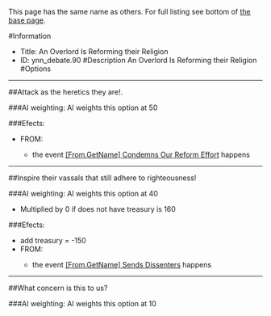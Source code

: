 This page has the same name as others. For full listing see bottom of [the base page](an_overlord_is_reforming_their.md).

#Information
 - Title: An Overlord Is Reforming their Religion
 - ID: ynn_debate.90
#Description
An Overlord Is Reforming their Religion
#Options

___
##Attack as the heretics they are!.

###AI weighting:
AI weights this option at 50


###Efects:<ul><li>FROM:</li><ul><li>the event [[From.GetName] Condemns Our Reform Effort](../events/from_getname_condemns_our_reform_effort.md) happens</li></ul></ul>

___
##Inspire their vassals that still adhere to righteousness!

###AI weighting:
AI weights this option at 40
 - Multiplied by 0 if does not have treasury is 160


###Efects:<ul><li>add treasury = -150</li><li>FROM:</li><ul><li>the event [[From.GetName] Sends Dissenters](../events/from_getname_sends_dissenters.md) happens</li></ul></ul>

___
##What concern is this to us?

###AI weighting:
AI weights this option at 10

